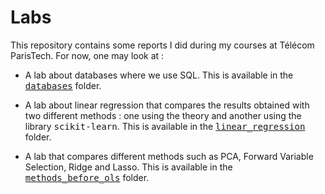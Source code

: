 <h1> Labs </h1>

This repository contains some reports I did during my courses at Télécom ParisTech. For now, one may look at :

* A lab about databases where we use SQL. This is available in the [<tt>databases</tt>](https://github.com/moulinantoine/labs/tree/master/databases) folder.

* A lab about linear regression that compares the results obtained with two different methods : one using the theory and another using the library <tt>scikit-learn</tt>. This is available in the [<tt>linear_regression</tt>](https://github.com/moulinantoine/labs/tree/master/linear_regression) folder.

* A lab that compares different methods such as PCA, Forward Variable Selection, Ridge and Lasso. This is available in the [<tt>methods_before_ols</tt>](https://github.com/moulinantoine/labs/tree/master/methods_before_ols) folder.
